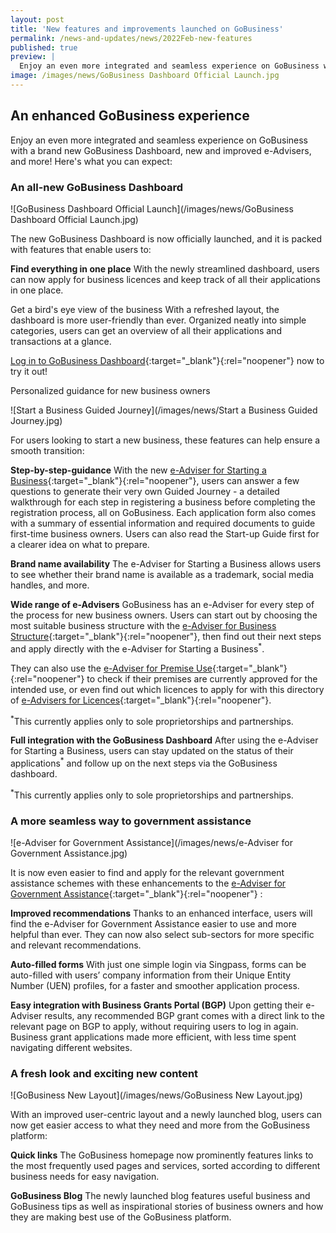 ```yaml
---
layout: post
title: 'New features and improvements launched on GoBusiness'
permalink: /news-and-updates/news/2022Feb-new-features
published: true
preview: |
  Enjoy an even more integrated and seamless experience on GoBusiness with a brand new GoBusiness Dashboard, new and improved e-Advisers, and more! Here's what you can expect.
image: /images/news/GoBusiness Dashboard Official Launch.jpg
---
```


<!-- TODO: Check with YX on the actual "preview" property. Might need to remove for this particular tag -->

## An enhanced GoBusiness experience

Enjoy an even more integrated and seamless experience on GoBusiness with a brand new GoBusiness Dashboard, new and improved e-Advisers, and more! Here's what you can expect:

### An all-new GoBusiness Dashboard

![GoBusiness Dashboard Official Launch](/images/news/GoBusiness Dashboard Official Launch.jpg)

The new GoBusiness Dashboard is now officially launched, and it is packed with features that enable users to:

**Find everything in one place**
With the newly streamlined dashboard, users can now apply for business licences and keep track of all their applications in one place.

Get a bird's eye view of the business
With a refreshed layout, the dashboard is more user-friendly than ever. Organized neatly into simple categories, users can get an overview of all their applications and transactions at a glance.

[Log in to GoBusiness Dashboard](https://dashboard.gobusiness.gov.sg/login?src=news){:target="\_blank"}{:rel="noopener"} now to try it out!

Personalized guidance for new business owners

![Start a Business Guided Journey](/images/news/Start a Business Guided Journey.jpg)

For users looking to start a new business, these features can help ensure a smooth transition:

**Step-by-step-guidance**
With the new [e-Adviser for Starting a Business](https://eadviser.gobusiness.gov.sg/startabusiness/?src=news){:target="\_blank"}{:rel="noopener"}, users can answer a few questions to generate their very own Guided Journey - a detailed walkthrough for each step in registering a business before completing the registration process, all on GoBusiness. Each application form also comes with a summary of essential information and required documents to guide first-time business owners. Users can also read the Start-up Guide first for a clearer idea on what to prepare.

**Brand name availability**
The e-Adviser for Starting a Business allows users to see whether their brand name is available as a trademark, social media handles, and more.

**Wide range of e-Advisers**
GoBusiness has an e-Adviser for every step of the process for new business owners. Users can start out by choosing the most suitable business structure with the [e-Adviser for Business Structure](https://eadviser.gobusiness.gov.sg/businessstructure/?src=news){:target="\_blank"}{:rel="noopener"}, then find out their next steps and apply directly with the e-Adviser for Starting a Business<sup>*</sup>.

They can also use the [e-Adviser for Premise Use](https://eadviser.gobusiness.gov.sg/premisesusecheck?src=start_using_commercial_space/?src=news){:target="\_blank"}{:rel="noopener"} to check if their premises are currently approved for the intended use, or even find out which licences to apply for with this directory of [e-Advisers for Licences](/licences/find-licence-by-sector/?src=news){:target="\_blank"}{:rel="noopener"}.

<sup>*</sup>This currently applies only to sole proprietorships and partnerships.

**Full integration with the GoBusiness Dashboard**
After using the e-Adviser for Starting a Business, users can stay updated on the status of their applications<sup>*</sup> and follow up on the next steps via the GoBusiness dashboard.

<sup>*</sup>This currently applies only to sole proprietorships and partnerships.

### A more seamless way to government assistance

![e-Adviser for Government Assistance](/images/news/e-Adviser for Government Assistance.jpg)

It is now even easier to find and apply for the relevant government assistance schemes with these enhancements to the [e-Adviser for Government Assistance](https://eadviser.gobusiness.gov.sg/govassist/?src=news){:target="\_blank"}{:rel="noopener"} :

**Improved recommendations**
Thanks to an enhanced interface, users will find the e-Adviser for Government Assistance easier to use and more helpful than ever. They can now also select sub-sectors for more specific and relevant recommendations.

**Auto-filled forms**
With just one simple login via Singpass, forms can be auto-filled with users’ company information from their Unique Entity Number (UEN) profiles, for a faster and smoother application process.

**Easy integration with Business Grants Portal (BGP)**
Upon getting their e-Adviser results, any recommended BGP grant comes with a direct link to the relevant page on BGP to apply, without requiring users to log in again. Business grant applications made more efficient, with less time spent navigating different websites.

### A fresh look and exciting new content

![GoBusiness New Layout](/images/news/GoBusiness New Layout.jpg)

With an improved user-centric layout and a newly launched blog, users can now get easier access to what they need and more from the GoBusiness platform:

**Quick links**
The GoBusiness homepage now prominently features links to the most frequently used pages and services, sorted according to different business needs for easy navigation.

**GoBusiness Blog**
The newly launched blog features useful business and GoBusiness tips as well as inspirational stories of business owners and how they are making best use of the GoBusiness platform.

<script src="/jquery/jquery.min.js"></script>
<script src="/jquery/bp-menu-new-tab.js"></script>
